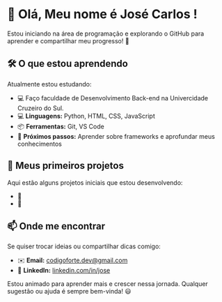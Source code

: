 # 👋 Olá, Meu nome é José Carlos !

Estou iniciando na área de programação e explorando o GitHub para aprender e compartilhar meu progresso! 🚀

## 🛠️ O que estou aprendendo
Atualmente estou estudando:
- 💻 Faço faculdade de Desenvolvimento Back-end na Univercidade Cruzeiro do Sul.
- 💻 **Linguagens:** Python, HTML, CSS, JavaScript
- 📦 **Ferramentas:** Git, VS Code
- 📖 **Próximos passos:** Aprender sobre frameworks e aprofundar meus conhecimentos

## 📂 Meus primeiros projetos
Aqui estão alguns projetos iniciais que estou desenvolvendo:
- 🔹 
- 🔹 

## 📫 Onde me encontrar
Se quiser trocar ideias ou compartilhar dicas comigo:
- ✉️ **Email:** codigoforte.dev@gmail.com
- 🔗 **LinkedIn:** [linkedin.com/in/jose](https://linkedin.com/in/jose)

Estou animado para aprender mais e crescer nessa jornada. Qualquer sugestão ou ajuda é sempre bem-vinda! 😃
